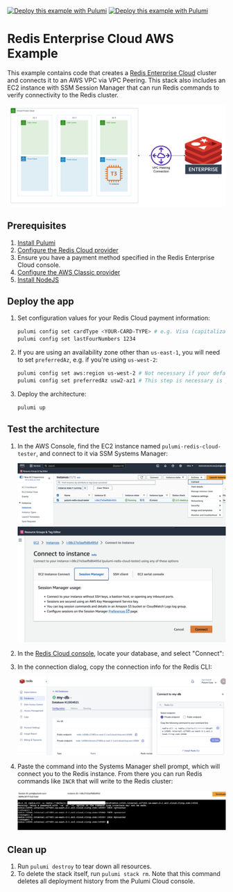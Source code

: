 [![Deploy this example with Pulumi](https://www.pulumi.com/images/deploy-with-pulumi/dark.svg)](https://app.pulumi.com/new?template=https://github.com/pulumi/examples/blob/master/redis-cloud-aws-ts/README.md#gh-light-mode-only)
[![Deploy this example with Pulumi](https://www.pulumi.com/images/deploy-with-pulumi/light.svg)](https://app.pulumi.com/new?template=https://github.com/pulumi/examples/blob/master/redis-cloud-aws-ts/README.md#gh-dark-mode-only)

# Redis Enterprise Cloud AWS Example

This example contains code that creates a [Redis Enterprise Cloud](https://app.redislabs.com/) cluster and connects it to an AWS VPC via VPC Peering. This stack also includes an EC2 instance with SSM Session Manager that can run Redis commands to verify connectivity to the Redis cluster.

![Architecture diagram of an AWS VPC across 3 availability zones, connected to Redis Enterprise Cloud via VPC peering](images/architecture.png)

## Prerequisites

1. [Install Pulumi](https://www.pulumi.com/docs/get-started/install/)
1. [Configure the Redis Cloud provider](https://www.pulumi.com/registry/packages/rediscloud/installation-configuration/)
1. Ensure you have a payment method specified in the Redis Enterprise Cloud console.
1. [Configure the AWS Classic provider](https://www.pulumi.com/registry/packages/aws/installation-configuration/)
1. [Install NodeJS](https://nodejs.org/en/download)

## Deploy the app

1. Set configuration values for your Redis Cloud payment information:

    ```bash
    pulumi config set cardType <YOUR-CARD-TYPE> # e.g. Visa (capitalization matters)
    pulumi config set lastFourNumbers 1234
    ```

1. If you are using an availability zone other than `us-east-1`, you will need to set `preferredAz`, e.g. if you're using `us-west-2`:

    ```bash
    pulumi config set aws:region us-west-2 # Not necessary if your default AWS region is e.g. us-west-2
    pulumi config set preferredAz usw2-az1 # This step is necessary is your default or selected region is not us-east-1
    ```

1. Deploy the architecture:

    ```bash
    pulumi up
    ```

## Test the architecture

1. In the AWS Console, find the EC2 instance named `pulumi-redis-cloud-tester`, and connect to it via SSM Systems Manager:

    ![AWS EC2 console, listing available instances](images/ec2-console.png)
    ![AWS EC2 connect dialog](images/ec2-connect.png)

1. In the [Redis Cloud console](https://app.redislabs.com/), locate your database, and select "Connect":

1. In the connection dialog, copy the connection info for the Redis CLI:

    ![Redis Cloud console showing the connection dialog with the CLI option selected](images/redis-console.png)

1. Paste the command into the Systems Manager shell prompt, which will connect you to the Redis instance. From there you can run Redis commands like `INCR` that will write to the Redis cluster:

    ![SSM Systems Manager shell with commands like redis connect and INCR](images/shell-commands.png)

## Clean up

1. Run `pulumi destroy` to tear down all resources.
1. To delete the stack itself, run `pulumi stack rm`. Note that this command deletes all deployment history from the Pulumi Cloud console.
